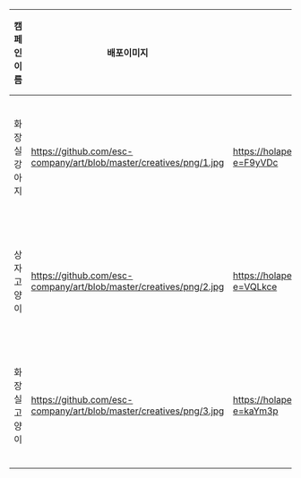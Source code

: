 | 캠페인 이름 | 배포이미지 | 원본(PSD) 주소 | 광고 링크 주소 |
|--|--|--|--|
|화장실 강아지|https://github.com/esc-company/art/blob/master/creatives/png/1.jpg|https://holapet.sharepoint.com/:i:/s/creative/EQAe6bvVdUFMkcESRE0bcfoBm4gm9rA0no7xBE5FidHZZA?e=F9yVDc|올라펫앱 설치 페이지|
|상자 고양이|https://github.com/esc-company/art/blob/master/creatives/png/2.jpg|https://holapet.sharepoint.com/:i:/s/creative/Eel0YvzQTFhEhx8zLwbnc_YB-Prht4y8T9u147FHd6l10g?e=VQLkce|올라펫앱 설치 페이지|
|화장실 고양이|https://github.com/esc-company/art/blob/master/creatives/png/3.jpg|https://holapet.sharepoint.com/:i:/s/creative/EQAe6bvVdUFMkcESRE0bcfoBm4gm9rA0no7xBE5FidHZZA?e=kaYm3p|올라펫앱 설치 페이지|
